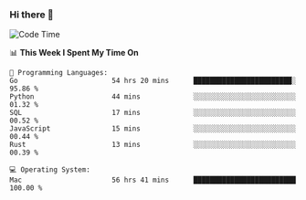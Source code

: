 ### Hi there 👋

<!--
**CrazyCollin/crazycollin** is a ✨ _special_ ✨ repository because its `README.md` (this file) appears on your GitHub profile.

Here are some ideas to get you started:

- 🔭 I’m currently working on ...
- 🌱 I’m currently learning ...
- 👯 I’m looking to collaborate on ...
- 🤔 I’m looking for help with ...
- 💬 Ask me about ...
- 📫 How to reach me: ...
- 😄 Pronouns: ...
- ⚡ Fun fact: ...
-->

<!--START_SECTION:waka-->
![Code Time](http://img.shields.io/badge/Code%20Time-2%2C192%20hrs%2027%20mins-blue)

📊 **This Week I Spent My Time On** 

```text
💬 Programming Languages: 
Go                       54 hrs 20 mins      ████████████████████████░   95.86 % 
Python                   44 mins             ░░░░░░░░░░░░░░░░░░░░░░░░░   01.32 % 
SQL                      17 mins             ░░░░░░░░░░░░░░░░░░░░░░░░░   00.52 % 
JavaScript               15 mins             ░░░░░░░░░░░░░░░░░░░░░░░░░   00.44 % 
Rust                     13 mins             ░░░░░░░░░░░░░░░░░░░░░░░░░   00.39 % 

💻 Operating System: 
Mac                      56 hrs 41 mins      █████████████████████████   100.00 % 
```


<!--END_SECTION:waka-->
